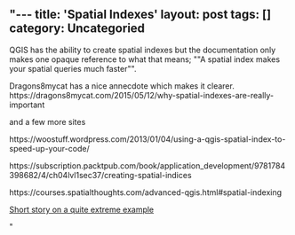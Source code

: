 "---
title: 'Spatial Indexes'
layout: post
tags: []
category: 
Uncategoried
---

<p>QGIS has the ability to create spatial indexes but the documentation only makes one opaque reference to what that means; ""A spatial index makes your spatial queries much faster"".</p>



<p>Dragons8mycat has a nice annecdote which makes it clearer. https://dragons8mycat.com/2015/05/12/why-spatial-indexes-are-really-important</p>



<p>and a few more sites</p>



<p>https://woostuff.wordpress.com/2013/01/04/using-a-qgis-spatial-index-to-speed-up-your-code/</p>



<p>https://subscription.packtpub.com/book/application_development/9781784398682/4/ch04lvl1sec37/creating-spatial-indices</p>



<p>https://courses.spatialthoughts.com/advanced-qgis.html#spatial-indexing</p>



<p><a href=""https://dragons8mycat.com/2015/05/12/why-spatial-indexes-are-really-important/"">Short story on a quite extreme example</a></p>
"

